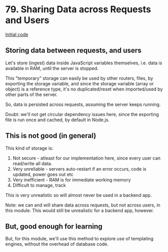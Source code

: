 # 79. Sharing Data across Requests and Users

[Initial code](https://github.com/exemplar-codes/templating-engines-w-express-js/commit/591b2acf09cb6d83fd434e20bc367f65136e5463)

## Storing data between requests, and users
Let's store (ingest) data inside JavaScript variables themselves, i.e. data is available in RAM, until the server is stopped.

This "temporary" storage can easily be used by other routers, files, by exporting the storage variable, and since the storage variable (array or object) is a reference type, it's no duplicated/reset when imported/used by other parts of the server.

So, data is persisted across requests, assuming the server keeps running.
   
Doubt: we'll not get circular dependency issues here, since the exporting file is run once and cached, by default in Node.js.


## This is not good (in general)
This kind of storage is:
1. Not secure - atleast for our implementation here, since every user can read/write all data.
2. Very unreliable - servers auto-restart if an error occurs, code is updated, power goes out etc
3. Very inefficient - RAM is for immediate working memory
4. Difficult to manage, track

This is very unrealistic so will almost never be used in a backend app.

Note: we can and will share data across requests, but not across users, in this module. This would still be unrealistic for a backend app, however.

## But, good enough for learning
But, for this module, we'll use this method to explore use of templating engines, without the overhead of database code.